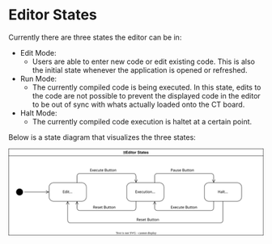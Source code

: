# Editor States

Currently there are three states the editor can be in:
* Edit Mode:
  * Users are able to enter new code or edit existing code. This is also the initial state whenever the application is opened or refreshed.
* Run Mode:
  * The currently compiled code is being executed. In this state, edits to the code are not possible to prevent the displayed code in the editor to be out of sync with whats actually loaded onto the CT board.
* Halt Mode:
  * The currently compiled code execution is haltet at a certain point.

Below is a state diagram that visualizes the three states:

![Editor State Diagram](assets/editor-states.svg)